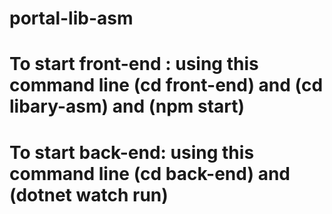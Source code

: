 # portal-lib-asm

# To start front-end : using this command line (cd front-end) and (cd libary-asm) and (npm start)
# To start back-end: using this command line (cd back-end) and (dotnet watch run)
